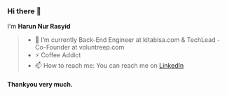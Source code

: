 
### Hi there 👋

<!--
**harunnryd/harunnryd** is a ✨ _special_ ✨ repository because its `README.md` (this file) appears on your GitHub profile.

Here are some ideas to get you started:

- 🔭 I’m currently working on ...
- 🌱 I’m currently learning ...
- 👯 I’m looking to collaborate on ...
- 🤔 I’m looking for help with ...
- 💬 Ask me about ...
- 📫 How to reach me: ...
- 😄 Pronouns: ...
- ⚡ Fun fact: ...
-->

I'm **Harun Nur Rasyid**
  

>   - 🔭 I’m currently Back-End Engineer at kitabisa.com & TechLead - Co-Founder at voluntreep.com
>   - ⚡ Coffee Addict
>   - 📫 How to reach me: You can reach me on [LinkedIn](https://bit.ly/38eJwLo)

	
#### Thankyou very much. ####

